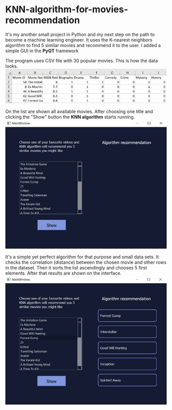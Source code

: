 # KNN-algorithm-for-movies-recommendation
It's my another small project in Python and my next step on the path to become a machine learning engineer. It uses the K-nearest neighbors algorithm to find 5 similar movies and recommend it to the user. I added a simple GUI in the **PyQT** framework 


The program uses CSV file with 30 popular movies. This is how the data looks. 
![pic](/Screenshots/data.JPG?raw=true "Title")



On the list are shown all available movies. After choosing one title and clicking the "Show" button the **KNN algorithm** starts running.
![pic](/Screenshots/main.JPG?raw=true "Title")



It's a simple yet perfect algorithm for that purpose and small data sets. It checks the correlation (distance) between the chosen movie and other rows in the dataset. Then it sorts the list ascendingly and chooses 5 first elements. After that results are shown on the interface.
![pic](/Screenshots/main2.JPG?raw=true "Title")

